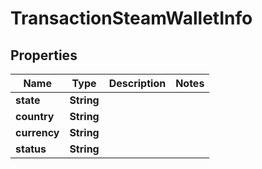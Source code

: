 

# TransactionSteamWalletInfo



## Properties

| Name | Type | Description | Notes |
|------------ | ------------- | ------------- | -------------|
|**state** | **String** |  |  |
|**country** | **String** |  |  |
|**currency** | **String** |  |  |
|**status** | **String** |  |  |



